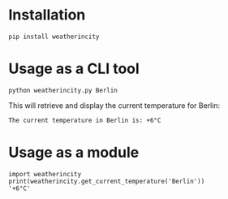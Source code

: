 # Installation

    pip install weatherincity


# Usage as a CLI tool

    python weatherincity.py Berlin

This will retrieve and display the current temperature for Berlin:

    The current temperature in Berlin is: +6°C


# Usage as a module

    import weatherincity
    print(weatherincity.get_current_temperature('Berlin'))
    '+6°C'




